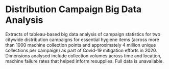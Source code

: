 # Distribution Campaign Big Data Analysis

Extracts of tableau-based big data analysis of campaign statistics for two citywide distribution campaigns for essential hygiene items 
(across more than 1000 machine collection points and approximately 4 million unique collections per campaign) as part of Covid-19 mitigation efforts 
in 2020. Dimensions analysed include collection volumes across time and location, machine failure rates that helped inform resupplies. 
Full data is unavailable.
